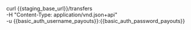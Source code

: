 curl {{staging_base_url}}/transfers \
    -H "Content-Type: application/vnd.json+api" \
    -u {{basic_auth_username_payouts}}:{{basic_auth_password_payouts}} 
